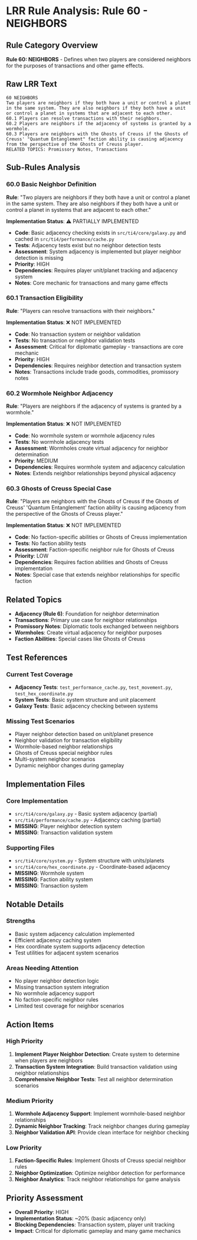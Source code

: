 # LRR Rule Analysis: Rule 60 - NEIGHBORS

## Rule Category Overview
**Rule 60: NEIGHBORS** - Defines when two players are considered neighbors for the purposes of transactions and other game effects.

## Raw LRR Text
```
60 NEIGHBORS	
Two players are neighbors if they both have a unit or control a planet in the same system. They are also neighbors if they both have a unit or control a planet in systems that are adjacent to each other.
60.1 Players can resolve transactions with their neighbors.
60.2 Players are neighbors if the adjacency of systems is granted by a wormhole.
60.3 Players are neighbors with the Ghosts of Creuss if the Ghosts of Creuss' "Quantum Entanglement" faction ability is causing adjacency from the perspective of the Ghosts of Creuss player.
RELATED TOPICS: Promissory Notes, Transactions
```

## Sub-Rules Analysis

### 60.0 Basic Neighbor Definition
**Rule**: "Two players are neighbors if they both have a unit or control a planet in the same system. They are also neighbors if they both have a unit or control a planet in systems that are adjacent to each other."

**Implementation Status**: ⚠️ PARTIALLY IMPLEMENTED
- **Code**: Basic adjacency checking exists in `src/ti4/core/galaxy.py` and cached in `src/ti4/performance/cache.py`
- **Tests**: Adjacency tests exist but no neighbor detection tests
- **Assessment**: System adjacency is implemented but player neighbor detection is missing
- **Priority**: HIGH
- **Dependencies**: Requires player unit/planet tracking and adjacency system
- **Notes**: Core mechanic for transactions and many game effects

### 60.1 Transaction Eligibility
**Rule**: "Players can resolve transactions with their neighbors."

**Implementation Status**: ❌ NOT IMPLEMENTED
- **Code**: No transaction system or neighbor validation
- **Tests**: No transaction or neighbor validation tests
- **Assessment**: Critical for diplomatic gameplay - transactions are core mechanic
- **Priority**: HIGH
- **Dependencies**: Requires neighbor detection and transaction system
- **Notes**: Transactions include trade goods, commodities, promissory notes

### 60.2 Wormhole Neighbor Adjacency
**Rule**: "Players are neighbors if the adjacency of systems is granted by a wormhole."

**Implementation Status**: ❌ NOT IMPLEMENTED
- **Code**: No wormhole system or wormhole adjacency rules
- **Tests**: No wormhole adjacency tests
- **Assessment**: Wormholes create virtual adjacency for neighbor determination
- **Priority**: MEDIUM
- **Dependencies**: Requires wormhole system and adjacency calculation
- **Notes**: Extends neighbor relationships beyond physical adjacency

### 60.3 Ghosts of Creuss Special Case
**Rule**: "Players are neighbors with the Ghosts of Creuss if the Ghosts of Creuss' 'Quantum Entanglement' faction ability is causing adjacency from the perspective of the Ghosts of Creuss player."

**Implementation Status**: ❌ NOT IMPLEMENTED
- **Code**: No faction-specific abilities or Ghosts of Creuss implementation
- **Tests**: No faction ability tests
- **Assessment**: Faction-specific neighbor rule for Ghosts of Creuss
- **Priority**: LOW
- **Dependencies**: Requires faction abilities and Ghosts of Creuss implementation
- **Notes**: Special case that extends neighbor relationships for specific faction

## Related Topics
- **Adjacency (Rule 6)**: Foundation for neighbor determination
- **Transactions**: Primary use case for neighbor relationships
- **Promissory Notes**: Diplomatic tools exchanged between neighbors
- **Wormholes**: Create virtual adjacency for neighbor purposes
- **Faction Abilities**: Special cases like Ghosts of Creuss

## Test References

### Current Test Coverage
- **Adjacency Tests**: `test_performance_cache.py`, `test_movement.py`, `test_hex_coordinate.py`
- **System Tests**: Basic system structure and unit placement
- **Galaxy Tests**: Basic adjacency checking between systems

### Missing Test Scenarios
- Player neighbor detection based on unit/planet presence
- Neighbor validation for transaction eligibility
- Wormhole-based neighbor relationships
- Ghosts of Creuss special neighbor rules
- Multi-system neighbor scenarios
- Dynamic neighbor changes during gameplay

## Implementation Files

### Core Implementation
- `src/ti4/core/galaxy.py` - Basic system adjacency (partial)
- `src/ti4/performance/cache.py` - Adjacency caching (partial)
- **MISSING**: Player neighbor detection system
- **MISSING**: Transaction validation system

### Supporting Files
- `src/ti4/core/system.py` - System structure with units/planets
- `src/ti4/core/hex_coordinate.py` - Coordinate-based adjacency
- **MISSING**: Wormhole system
- **MISSING**: Faction ability system
- **MISSING**: Transaction system

## Notable Details

### Strengths
- Basic system adjacency calculation implemented
- Efficient adjacency caching system
- Hex coordinate system supports adjacency detection
- Test utilities for adjacent system scenarios

### Areas Needing Attention
- No player neighbor detection logic
- Missing transaction system integration
- No wormhole adjacency support
- No faction-specific neighbor rules
- Limited test coverage for neighbor scenarios

## Action Items

### High Priority
1. **Implement Player Neighbor Detection**: Create system to determine when players are neighbors
2. **Transaction System Integration**: Build transaction validation using neighbor relationships
3. **Comprehensive Neighbor Tests**: Test all neighbor determination scenarios

### Medium Priority
1. **Wormhole Adjacency Support**: Implement wormhole-based neighbor relationships
2. **Dynamic Neighbor Tracking**: Track neighbor changes during gameplay
3. **Neighbor Validation API**: Provide clean interface for neighbor checking

### Low Priority
1. **Faction-Specific Rules**: Implement Ghosts of Creuss special neighbor rules
2. **Neighbor Optimization**: Optimize neighbor detection for performance
3. **Neighbor Analytics**: Track neighbor relationships for game analysis

## Priority Assessment
- **Overall Priority**: HIGH
- **Implementation Status**: ~20% (basic adjacency only)
- **Blocking Dependencies**: Transaction system, player unit tracking
- **Impact**: Critical for diplomatic gameplay and many game mechanics